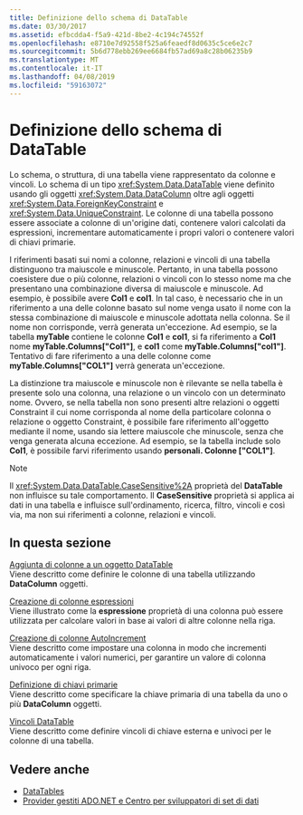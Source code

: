 ```yaml
---
title: Definizione dello schema di DataTable
ms.date: 03/30/2017
ms.assetid: efbcdda4-f5a9-421d-8be2-4c194c74552f
ms.openlocfilehash: e8710e7d92558f525a6feaedf8d0635c5ce6e2c7
ms.sourcegitcommit: 5b6d778ebb269ee6684fb57ad69a8c28b06235b9
ms.translationtype: MT
ms.contentlocale: it-IT
ms.lasthandoff: 04/08/2019
ms.locfileid: "59163072"
---
```

# <a name="datatable-schema-definition"></a>Definizione dello schema di DataTable
Lo schema, o struttura, di una tabella viene rappresentato da colonne e vincoli. Lo schema di un tipo <xref:System.Data.DataTable> viene definito usando gli oggetti <xref:System.Data.DataColumn> oltre agli oggetti <xref:System.Data.ForeignKeyConstraint> e <xref:System.Data.UniqueConstraint>. Le colonne di una tabella possono essere associate a colonne di un'origine dati, contenere valori calcolati da espressioni, incrementare automaticamente i propri valori o contenere valori di chiavi primarie.  
  
 I riferimenti basati sui nomi a colonne, relazioni e vincoli di una tabella distinguono tra maiuscole e minuscole. Pertanto, in una tabella possono coesistere due o più colonne, relazioni o vincoli con lo stesso nome ma che presentano una combinazione diversa di maiuscole e minuscole. Ad esempio, è possibile avere **Col1** e **col1**. In tal caso, è necessario che in un riferimento a una delle colonne basato sul nome venga usato il nome con la stessa combinazione di maiuscole e minuscole adottata nella colonna. Se il nome non corrisponde, verrà generata un'eccezione. Ad esempio, se la tabella **myTable** contiene le colonne **Col1** e **col1**, si fa riferimento a **Col1** nome  **myTable.Columns["Col1"]**, e **col1** come **myTable.Columns["col1"]**. Tentativo di fare riferimento a una delle colonne come **myTable.Columns["COL1"]** verrà generata un'eccezione.  
  
 La distinzione tra maiuscole e minuscole non è rilevante se nella tabella è presente solo una colonna, una relazione o un vincolo con un determinato nome. Ovvero, se nella tabella non sono presenti altre relazioni o oggetti Constraint il cui nome corrisponda al nome della particolare colonna o relazione o oggetto Constraint, è possibile fare riferimento all'oggetto mediante il nome, usando sia lettere maiuscole che minuscole, senza che venga generata alcuna eccezione. Ad esempio, se la tabella include solo **Col1**, è possibile farvi riferimento usando **personali. Colonne ["COL1"]**.  
  
> [!NOTE]
>  Il <xref:System.Data.DataTable.CaseSensitive%2A> proprietà del **DataTable** non influisce su tale comportamento. Il **CaseSensitive** proprietà si applica ai dati in una tabella e influisce sull'ordinamento, ricerca, filtro, vincoli e così via, ma non sui riferimenti a colonne, relazioni e vincoli.  
  
## <a name="in-this-section"></a>In questa sezione  
 [Aggiunta di colonne a un oggetto DataTable](../../../../../docs/framework/data/adonet/dataset-datatable-dataview/adding-columns-to-a-datatable.md)  
 Viene descritto come definire le colonne di una tabella utilizzando **DataColumn** oggetti.  
  
 [Creazione di colonne espressioni](../../../../../docs/framework/data/adonet/dataset-datatable-dataview/creating-expression-columns.md)  
 Viene illustrato come la **espressione** proprietà di una colonna può essere utilizzata per calcolare valori in base ai valori di altre colonne nella riga.  
  
 [Creazione di colonne AutoIncrement](../../../../../docs/framework/data/adonet/dataset-datatable-dataview/creating-autoincrement-columns.md)  
 Viene descritto come impostare una colonna in modo che incrementi automaticamente i valori numerici, per garantire un valore di colonna univoco per ogni riga.  
  
 [Definizione di chiavi primarie](../../../../../docs/framework/data/adonet/dataset-datatable-dataview/defining-primary-keys.md)  
 Viene descritto come specificare la chiave primaria di una tabella da uno o più **DataColumn** oggetti.  
  
 [Vincoli DataTable](../../../../../docs/framework/data/adonet/dataset-datatable-dataview/datatable-constraints.md)  
 Viene descritto come definire vincoli di chiave esterna e univoci per le colonne di una tabella.  
  
## <a name="see-also"></a>Vedere anche

- [DataTables](../../../../../docs/framework/data/adonet/dataset-datatable-dataview/datatables.md)
- [Provider gestiti ADO.NET e Centro per sviluppatori di set di dati](https://go.microsoft.com/fwlink/?LinkId=217917)

